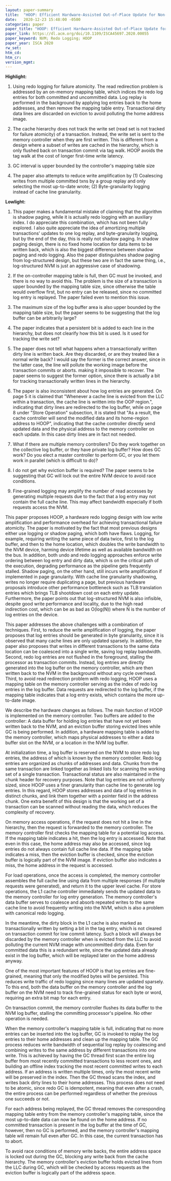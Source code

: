```yaml
---
layout: paper-summary
title:  "HOOP: Efficient Hardware-Assisted Out-of-Place Update for Non-Volatile Memory"
date:   2020-12-23 15:48:00 -0500
categories: paper
paper_title: "HOOP: Efficient Hardware-Assisted Out-of-Place Update for Non-Volatile Memory"
paper_link: https://dl.acm.org/doi/10.1109/ISCA45697.2020.00055
paper_keyword: NVM; Redo Logging; HOOP
paper_year: ISCA 2020
rw_set:
htm_cd:
htm_cr:
version_mgmt:
---
```


**Highlight:**

1. Using redo logging for failure atomicity. The read redirection problem is addressed by an on-memory mapping table,
   which indices the redo log entries for both committed and uncommitted data.
   Log replay is performed in the background by applying log entries back to the home addresses, and then remove the
   mapping table entry.
   Transactional dirty data lines are discarded on eviction to avoid polluting the home address image.

2. The cache hierarchy does not track the write set (read set is not tracked for failure atomicity) of a transaction.
   Instead, the write set is sent to the memory controller when they are first written. 
   This is different from a design where a subset of writes are cached in the hierarchy, which is only flushed back
   on transaction commit via tag walk.
   HOOP avoids the tag walk at the cost of longer first-time write latency.

3. GC interval is upper bounded by the controller's mapping table size

4. The paper also attempts to reduce write amplification by (1) Coalescing writes from multiple committed txns by
   a group replay and only selecting the most up-to-date wrote; (2) Byte-granularity logging instead of cache line
   granularity.

**Lowlight:**

1. This paper makes a fundamental mistake of claiming that the algorithm is shadow paging, while it is actually redo 
   logging with an auxiliary index. I do appreciate this combination, which has not been fully explored. I also quite 
   appreciate the idea of amortizing multiple transactions' updates to one log replay, and byte-granularity logging, 
   but by the end of the day, this is really not shadow paging.
   In shadow paging design, there is no fixed home location for data items to be written back, which is also the 
   biggest difference between shadow paging and redo logging.
   Also the paper distinguishes shadow paging from log-structured design, but these two are in fact the same thing,
   i.e., log-structured NVM is just an aggressive case of shadowing.

2. If the on-controller mapping table is full, then GC must be invoked, and there is no way to avoid this.
   The problem is the size of a transaction is upper bounded by the mapping table size, since otherwise the
   table would overflow first, but no entry can be released, since no committed log entry is replayed.
   The paper failed even to mention this issue.

3. The maximum size of the log buffer area is also upper bounded by the mapping table size, but the paper seems
   to be suggesting that the log buffer can be arbitrarily large?

4. The paper indicates that a persistent bit is added to each line in the hierarchy, but does not clearify
   how this bit is used. Is it used for tracking the write set?

5. The paper does not tell what happens when a transactionally written dirty line is written back. Are they discarded,
   or are they treated like a normal write back? I would say the former is the correct answer, since in the latter
   case, the line will pollute the working image before the transaction commits or aborts. making it impossible to
   recover.
   The paper seems to suggest the former option, since there is actually a bit for tracking transactionally written
   lines in the hierarchy.

6. The paper is also inconsistent about how log entries are generated.
   On page 5 it is claimed that "Whenever a cache line is evicted from the LLC within a
   transaction, the cache line is written into the OOP region.", indicating that dirty lines are redirected to the
   log buffer, while on page 8 under "Store Operation" subsection, it is stated that 
   "As a result, the cache controller will send the
    modified data and its home-region address to HOOP", indicating that the cache controller directly send updated
    data and the physical address to the memory controller on each update. In this case dirty lines are in fact
    not needed.

7. What if there are multiple memory controllers? Do they work together on the collective log buffer, or they have
   private log buffer? How does GC work? Do you elect a master controller to perform GC, or you let them work
   in parallel (which is difficult to do)?

8. I do not get why eviction buffer is required? The paper seems to be suggesting that GC will lock out the entire
   NVM device to avoid race conditions. 

9. Fine-grained logging may amplify the number of read accesses by generating multiple requests due to the fact
   that a log entry may not contain the full cache line. This may affect bandwidth especially if both requests
   access the NVM.

This paper proposes HOOP, a hardware redo logging design with low write amplification and performance overhead for
achieving transactional failure atomicity.
The paper is motivated by the fact that most previous designs either use logging or shadow paging, which both have 
flaws. Logging, for example, requiring writing the same piece of data twice, first to the log buffer, and then to
the home location, which doubles the write bandwidth to the NVM device, harming device lifetime as well as available
bandwidth on the bus. In addition, both undo and redo logging approaches enforce write ordering between log entry
and dirty data, which is on the critical path of the execution, degrading performance as the pipeline gets frequently stalled.
Shadow paging, on the other hand, still incurs write amplification if implemented in page granularity. With cache
line granularity shadowing, writes no longer require duplicating a page, but previous hardware proposals introduce
other performance bottleneck such as TLB translation entries which brings TLB shootdown cost on each entry update. 
Furthermore, the paper points out that log-structured NVM is also infisible, despite good write performance and 
locality, due to the high read indirection cost, which can be as bad as O(log(N)) where N is the number of log 
entries on the device.

This paper addresses the above challenges with a combination of techniques. First, to reduce the write amplification
of logging, the paper proposes that log entries should be generated in byte granularity, since it is observed that
many cache lines are only updated sparsely.
In addition, the paper also proposes that writes in different transactions to the same data location can be coalesced 
into a single write, saving log replay bandwidth.
Second, redo log entries are not flushed in the foreground, stalling the processor as transaction commits. Instead,
log entries are directly generated into the log buffer on the memory controller, which are then written back to the 
NVM in the background without any cycle overhead.
Third, to avoid read redirection problem with redo logging, HOOP uses a mapping table on the memory controller serving 
as the index of redo log entries in the log buffer. Data requests are redirected to the log buffer, if the mapping
table indicates that a log entry exists, which contains the more up-to-date image.

We describe the hardware changes as follows. The main function of HOOP is implemented on the memory controller.
Two buffers are added to the controller: A data buffer for holding log entries that have not yet been written back
to the NVM, and an eviction buffer storing evicted lines while GC is being performed. 
In addition, a hardware mapping table is added to the memory controller, which maps physical addresses to either
a data buffer slot on the NVM, or a location in the NVM log buffer.

At initialization time, a log buffer is reserved on the NVM to store redo log entries, the address of which is known
by the memory controller. Redo log entries are organized as chunks of addresses and data. Chunks from the same 
transaction are linked together as linked lists for scanning the working set of a single transaction. Transactional
status are also maintained in the chunk header for recovery purposes.
Note that log entries are not uniformly sized, since HOOP uses a finer granularity than cache line to generate 
log entries. In this regard, HOOP stores addresses and data of log entries in distinct chunks, and link them together
with a pointer field in the address chunk.
One extra benefit of this design is that the working set of a transaction can be scanned without reading the data,
which reduces the complexity of recovery.

On memory access operations, if the request does not hit a line in the hierarchy, then the request is forwarded to
the memory controller. The memory controller first checks the mapping table for a potential log access. If the 
mapping table indicates a hit, then the log entry is accessed. Note that even in this case, the home address may
also be accessed, since log entries do not always contain full cache line data. 
If the mapping table indicates a miss, then the eviction buffer is checked, since the eviction buffer is logically
part of the NVM image. If eviction buffer also indicates a miss, the home address in the request is accessed.

For load operations, once the access is completed, the memory controller assembles the full cache line using data 
from multiple responses (if multiple requests were generated), and return it to the upper level cache.
For store operations, the L1 cache controller immediately sends the updated data to the memory controller for 
log entry generation. 
The memory controller's data buffer serves to coalesce and absorb repeated writes to the same cache line to avoid frequently writing into the NVM, which is also a problem with canonical redo logging.

In the meantime, the dirty block in the L1 cache is also marked as transactionally written by setting a bit in the tag 
entry, which is not cleared on transaction commit for low commit latency. 
Such a block will always be discarded by the memory controller when is evicted from the LLC to avoid polluting the 
current NVM image with uncommitted dirty data. Even for committed data this is a redundant write, since the updated 
data already exist in the log buffer, which will be replayed later on the home address anyway.

One of the most important features of HOOP is that log entries are fine-grained, meaning that only the modified bytes
will be persisted. This reduces write traffic of redo logging since many lines are updated sparsely.
To this end, both the data buffer on the memory controller and the log buffer on the NVM need to track fine-grained
status for each byte or word, requiring an extra bit map for each entry.

On transaction commit, the memory controller flushes its data buffer to the NVM log buffer, stalling the 
committing processor's pipeline. No other operation is needed.

When the memory controller's mapping table is full, indicating that no more entries can be inserted into the log
buffer, GC is invoked to replay the log entries to their home addresses and clean up the mapping table.
The GC process reduces write bandwidth of sequential log replay by coalescing and combining writes to the same
address by different transactions into one write. This is achieved by having the GC thread first scan the entire
log buffer from most recently committed transactions to less recent ones, and building an offline index tracking the 
most recent committed writes to each address. If an address is written multiple times, only the most recent write will 
be preserved in the index. 
Then the GC thread scans the index, and writes back dirty lines to their home addresses. This process does not need to 
be atomic, since redo GC is idempotent, meaning that even after a crash, the entire
process can be performed regardless of whether the previous one succeeds or not.

For each address being replayed, the GC thread removes the corresponding mapping table entry from the memory 
controller's mapping table, since the most up-to-date data can now be found on the home address. 
If no committed transaction is present in the log buffer at the time of GC, however, then no GC is performed, and
the memory controller's mapping table will remain full even after GC. In this case, the current transaction has
to abort.

To avoid race conditions of memory write backs, the entire address space is locked out during the GC, blocking any
write back from the cache hierarchy. The memory controller's eviction buffer holds evicted lines from the LLC during 
GC, which will be checked by access requests as the eviction buffer is logically part of the address space.
